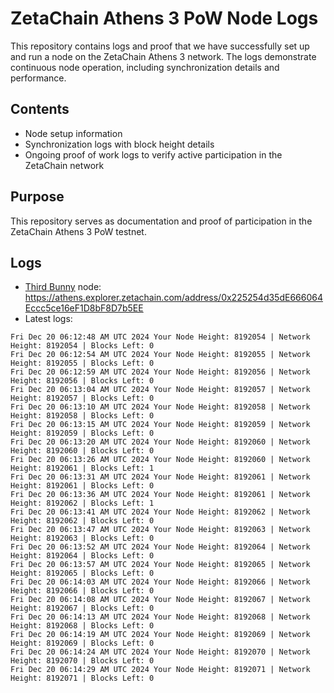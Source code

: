 # ZetaChain Athens 3 PoW Node Logs
This repository contains logs and proof that we have successfully set up and run a node on the ZetaChain Athens 3 network. The logs demonstrate continuous node operation, including synchronization details and performance.

## Contents
- Node setup information
- Synchronization logs with block height details
- Ongoing proof of work logs to verify active participation in the ZetaChain network

## Purpose
This repository serves as documentation and proof of participation in the ZetaChain Athens 3 PoW testnet.

## Logs

- [Third Bunny](https://thirdbunny.xyz/) node: https://athens.explorer.zetachain.com/address/0x225254d35dE666064Eccc5ce16eF1D8bF8D7b5EE
- Latest logs:
```
Fri Dec 20 06:12:48 AM UTC 2024 Your Node Height: 8192054 | Network Height: 8192054 | Blocks Left: 0
Fri Dec 20 06:12:54 AM UTC 2024 Your Node Height: 8192055 | Network Height: 8192055 | Blocks Left: 0
Fri Dec 20 06:12:59 AM UTC 2024 Your Node Height: 8192056 | Network Height: 8192056 | Blocks Left: 0
Fri Dec 20 06:13:04 AM UTC 2024 Your Node Height: 8192057 | Network Height: 8192057 | Blocks Left: 0
Fri Dec 20 06:13:10 AM UTC 2024 Your Node Height: 8192058 | Network Height: 8192058 | Blocks Left: 0
Fri Dec 20 06:13:15 AM UTC 2024 Your Node Height: 8192059 | Network Height: 8192059 | Blocks Left: 0
Fri Dec 20 06:13:20 AM UTC 2024 Your Node Height: 8192060 | Network Height: 8192060 | Blocks Left: 0
Fri Dec 20 06:13:26 AM UTC 2024 Your Node Height: 8192060 | Network Height: 8192061 | Blocks Left: 1
Fri Dec 20 06:13:31 AM UTC 2024 Your Node Height: 8192061 | Network Height: 8192061 | Blocks Left: 0
Fri Dec 20 06:13:36 AM UTC 2024 Your Node Height: 8192061 | Network Height: 8192062 | Blocks Left: 1
Fri Dec 20 06:13:41 AM UTC 2024 Your Node Height: 8192062 | Network Height: 8192062 | Blocks Left: 0
Fri Dec 20 06:13:47 AM UTC 2024 Your Node Height: 8192063 | Network Height: 8192063 | Blocks Left: 0
Fri Dec 20 06:13:52 AM UTC 2024 Your Node Height: 8192064 | Network Height: 8192064 | Blocks Left: 0
Fri Dec 20 06:13:57 AM UTC 2024 Your Node Height: 8192065 | Network Height: 8192065 | Blocks Left: 0
Fri Dec 20 06:14:03 AM UTC 2024 Your Node Height: 8192066 | Network Height: 8192066 | Blocks Left: 0
Fri Dec 20 06:14:08 AM UTC 2024 Your Node Height: 8192067 | Network Height: 8192067 | Blocks Left: 0
Fri Dec 20 06:14:13 AM UTC 2024 Your Node Height: 8192068 | Network Height: 8192068 | Blocks Left: 0
Fri Dec 20 06:14:19 AM UTC 2024 Your Node Height: 8192069 | Network Height: 8192069 | Blocks Left: 0
Fri Dec 20 06:14:24 AM UTC 2024 Your Node Height: 8192070 | Network Height: 8192070 | Blocks Left: 0
Fri Dec 20 06:14:29 AM UTC 2024 Your Node Height: 8192071 | Network Height: 8192071 | Blocks Left: 0
```
